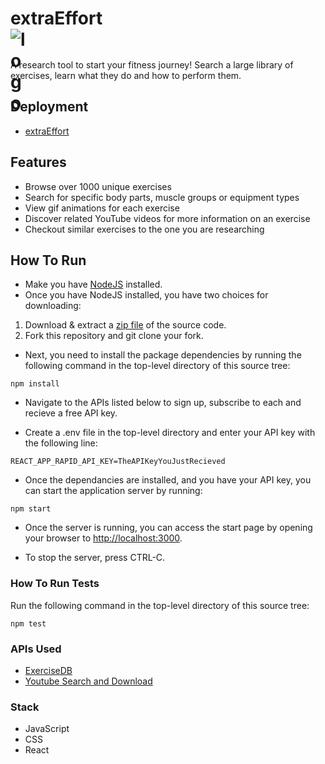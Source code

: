 # extraEffort <div style='width:30px ; height:30px'>![logo](https://i.imgur.com/vXXHQvP.png)</div>
A research tool to start your fitness journey! Search a large library of exercises, learn what they do and how to perform them.

## Deployment
- [extraEffort](https://extraeffort.onrender.com/)

## Features
- Browse over 1000 unique exercises
- Search for specific body parts, muscle groups or equipment types
- View gif animations for each exercise
- Discover related YouTube videos for more information on an exercise
- Checkout similar exercises to the one you are researching

## How To Run
- Make you have [NodeJS](http://nodejs.org/download/) installed.
- Once you have NodeJS installed, you have two choices for downloading:
 
1. Download & extract a [zip file](https://github.com/Kevin-Nichols/Capstone-2-extraEffort/archive/refs/heads/main.zip) of the source code.
2. Fork this repository and git clone your fork.

- Next, you need to install the package dependencies by running the following command in the top-level directory of this source tree:
```
npm install
```

- Navigate to the APIs listed below to sign up, subscribe to each and recieve a free API key.

- Create a .env file in the top-level directory and enter your API key with the following line:
```
REACT_APP_RAPID_API_KEY=TheAPIKeyYouJustRecieved
```

- Once the dependancies are installed, and you have your API key, you can start the application server by running:
```
npm start
```

- Once the server is running, you can access the start page by opening your browser to [http://localhost:3000](http://localhost:3000).

- To stop the server, press CTRL-C.

### How To Run Tests
Run the following command in the top-level directory of this source tree:
```
npm test
```

### APIs Used
- [ExerciseDB](https://rapidapi.com/justin-WFnsXH_t6/api/exercisedb?utm_source=youtube.com%2FJavaScriptMastery&utm_medium=referral&utm_campaign=DevRel)
- [Youtube Search and Download](https://rapidapi.com/h0p3rwe/api/youtube-search-and-download?utm_source=youtube.com%2FJavaScriptMastery&utm_medium=referral&utm_campaign=DevRel)

### Stack
- JavaScript
- CSS
- React